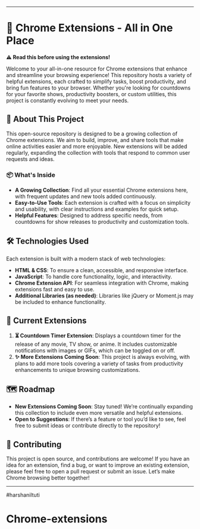 
---

# 🚀 Chrome Extensions - All in One Place

**⚠️ Read this before using the extensions!**

Welcome to your all-in-one resource for Chrome extensions that enhance and streamline your browsing experience! This repository hosts a variety of helpful extensions, each crafted to simplify tasks, boost productivity, and bring fun features to your browser. Whether you're looking for countdowns for your favorite shows, productivity boosters, or custom utilities, this project is constantly evolving to meet your needs.

## 🌟 About This Project

This open-source repository is designed to be a growing collection of Chrome extensions. We aim to build, improve, and share tools that make online activities easier and more enjoyable. New extensions will be added regularly, expanding the collection with tools that respond to common user requests and ideas.

### 📦 What's Inside
- **A Growing Collection**: Find all your essential Chrome extensions here, with frequent updates and new tools added continuously.
- **Easy-to-Use Tools**: Each extension is crafted with a focus on simplicity and usability, with clear instructions and examples for quick setup.
- **Helpful Features**: Designed to address specific needs, from countdowns for show releases to productivity and customization tools.

## 🛠️ Technologies Used
Each extension is built with a modern stack of web technologies:
- **HTML & CSS**: To ensure a clean, accessible, and responsive interface.
- **JavaScript**: To handle core functionality, logic, and interactivity.
- **Chrome Extension API**: For seamless integration with Chrome, making extensions fast and easy to use.
- **Additional Libraries (as needed)**: Libraries like jQuery or Moment.js may be included to enhance functionality.

## 📝 Current Extensions
1. **⏳ Countdown Timer Extension**: Displays a countdown timer for the release of any movie, TV show, or anime. It includes customizable notifications with images or GIFs, which can be toggled on or off.
2. **✨ More Extensions Coming Soon**: This project is always evolving, with plans to add more tools covering a variety of tasks from productivity enhancements to unique browsing customizations.

## 🗺️ Roadmap
- **New Extensions Coming Soon**: Stay tuned! We’re continually expanding this collection to include even more versatile and helpful extensions.
- **Open to Suggestions**: If there’s a feature or tool you’d like to see, feel free to submit ideas or contribute directly to the repository!

## 🤝 Contributing
This project is open source, and contributions are welcome! If you have an idea for an extension, find a bug, or want to improve an existing extension, please feel free to open a pull request or submit an issue. Let’s make Chrome browsing better together!

---

#harshaniltuti
# Chrome-extensions
